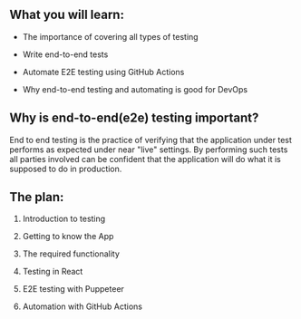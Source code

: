 ## What you will learn:

- The importance of covering all types of testing

- Write end-to-end tests

- Automate E2E testing using GitHub Actions

- Why end-to-end testing and automating is good for DevOps

## Why is end-to-end(e2e) testing important?

End to end testing is the practice of verifying that the application under test performs as expected under near "live" settings. By performing such tests all parties involved can be confident that the application will do what it is supposed to do in production.

## The plan:

1. Introduction to testing

2. Getting to know the App

3. The required functionality

4. Testing in React

5. E2E testing with Puppeteer

6. Automation with GitHub Actions